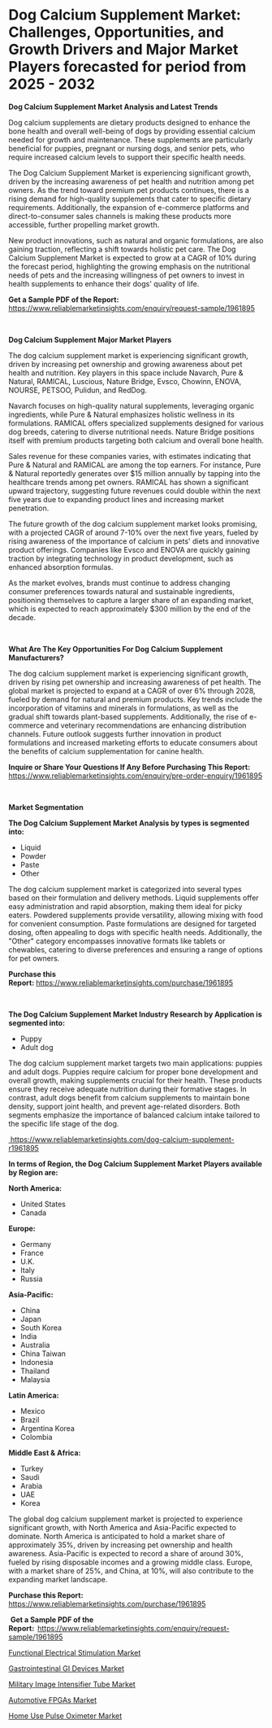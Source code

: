 <p><h1>Dog Calcium Supplement Market: Challenges, Opportunities, and Growth Drivers and Major Market Players forecasted for period from 2025 - 2032</h1></p><p><strong>Dog Calcium Supplement Market Analysis and Latest Trends</strong></p>
<p><p>Dog calcium supplements are dietary products designed to enhance the bone health and overall well-being of dogs by providing essential calcium needed for growth and maintenance. These supplements are particularly beneficial for puppies, pregnant or nursing dogs, and senior pets, who require increased calcium levels to support their specific health needs.</p><p>The Dog Calcium Supplement Market is experiencing significant growth, driven by the increasing awareness of pet health and nutrition among pet owners. As the trend toward premium pet products continues, there is a rising demand for high-quality supplements that cater to specific dietary requirements. Additionally, the expansion of e-commerce platforms and direct-to-consumer sales channels is making these products more accessible, further propelling market growth.</p><p>New product innovations, such as natural and organic formulations, are also gaining traction, reflecting a shift towards holistic pet care. The Dog Calcium Supplement Market is expected to grow at a CAGR of 10% during the forecast period, highlighting the growing emphasis on the nutritional needs of pets and the increasing willingness of pet owners to invest in health supplements to enhance their dogs' quality of life.</p></p>
<p><strong>Get a Sample PDF of the Report:&nbsp;</strong> <a href="https://www.reliablemarketinsights.com/enquiry/request-sample/1961895?utm_campaign=2129&utm_medium=2&utm_source=Github&utm_content=ia&utm_term=05022025&utm_id=dog-calcium-supplement">https://www.reliablemarketinsights.com/enquiry/request-sample/1961895</a></p>
<p>&nbsp;</p>
<p><strong>Dog Calcium Supplement Major Market Players</strong></p>
<p><p>The dog calcium supplement market is experiencing significant growth, driven by increasing pet ownership and growing awareness about pet health and nutrition. Key players in this space include Navarch, Pure & Natural, RAMICAL, Luscious, Nature Bridge, Evsco, Chowinn, ENOVA, NOURSE, PETSOO, Pulidun, and RedDog.</p><p>Navarch focuses on high-quality natural supplements, leveraging organic ingredients, while Pure & Natural emphasizes holistic wellness in its formulations. RAMICAL offers specialized supplements designed for various dog breeds, catering to diverse nutritional needs. Nature Bridge positions itself with premium products targeting both calcium and overall bone health.</p><p>Sales revenue for these companies varies, with estimates indicating that Pure & Natural and RAMICAL are among the top earners. For instance, Pure & Natural reportedly generates over $15 million annually by tapping into the healthcare trends among pet owners. RAMICAL has shown a significant upward trajectory, suggesting future revenues could double within the next five years due to expanding product lines and increasing market penetration.</p><p>The future growth of the dog calcium supplement market looks promising, with a projected CAGR of around 7-10% over the next five years, fueled by rising awareness of the importance of calcium in pets' diets and innovative product offerings. Companies like Evsco and ENOVA are quickly gaining traction by integrating technology in product development, such as enhanced absorption formulas.</p><p>As the market evolves, brands must continue to address changing consumer preferences towards natural and sustainable ingredients, positioning themselves to capture a larger share of an expanding market, which is expected to reach approximately $300 million by the end of the decade.</p></p>
<p>&nbsp;</p>
<p><strong>What Are The Key Opportunities For Dog Calcium Supplement Manufacturers?</strong></p>
<p><p>The dog calcium supplement market is experiencing significant growth, driven by rising pet ownership and increasing awareness of pet health. The global market is projected to expand at a CAGR of over 6% through 2028, fueled by demand for natural and premium products. Key trends include the incorporation of vitamins and minerals in formulations, as well as the gradual shift towards plant-based supplements. Additionally, the rise of e-commerce and veterinary recommendations are enhancing distribution channels. Future outlook suggests further innovation in product formulations and increased marketing efforts to educate consumers about the benefits of calcium supplementation for canine health.</p></p>
<p><strong>Inquire or Share Your Questions If Any Before Purchasing This Report:</strong> <a href="https://www.reliablemarketinsights.com/enquiry/pre-order-enquiry/1961895?utm_campaign=2129&utm_medium=2&utm_source=Github&utm_content=ia&utm_term=05022025&utm_id=dog-calcium-supplement">https://www.reliablemarketinsights.com/enquiry/pre-order-enquiry/1961895</a></p>
<p>&nbsp;</p>
<p><strong>Market Segmentation</strong></p>
<p><strong>The Dog Calcium Supplement Market Analysis by types is segmented into:</strong></p>
<p><ul><li>Liquid</li><li>Powder</li><li>Paste</li><li>Other</li></ul></p>
<p><p>The dog calcium supplement market is categorized into several types based on their formulation and delivery methods. Liquid supplements offer easy administration and rapid absorption, making them ideal for picky eaters. Powdered supplements provide versatility, allowing mixing with food for convenient consumption. Paste formulations are designed for targeted dosing, often appealing to dogs with specific health needs. Additionally, the "Other" category encompasses innovative formats like tablets or chewables, catering to diverse preferences and ensuring a range of options for pet owners.</p></p>
<p><strong>Purchase this Report:&nbsp;</strong><a href="https://www.reliablemarketinsights.com/purchase/1961895?utm_campaign=2129&utm_medium=2&utm_source=Github&utm_content=ia&utm_term=05022025&utm_id=dog-calcium-supplement">https://www.reliablemarketinsights.com/purchase/1961895</a></p>
<p>&nbsp;</p>
<p><strong>The Dog Calcium Supplement Market Industry Research by Application is segmented into:</strong></p>
<p><ul><li>Puppy</li><li>Adult dog</li></ul></p>
<p><p>The dog calcium supplement market targets two main applications: puppies and adult dogs. Puppies require calcium for proper bone development and overall growth, making supplements crucial for their health. These products ensure they receive adequate nutrition during their formative stages. In contrast, adult dogs benefit from calcium supplements to maintain bone density, support joint health, and prevent age-related disorders. Both segments emphasize the importance of balanced calcium intake tailored to the specific life stage of the dog.</p></p>
<p><a href="https://www.reliablemarketinsights.com/dog-calcium-supplement-r1961895?utm_campaign=2129&utm_medium=2&utm_source=Github&utm_content=ia&utm_term=05022025&utm_id=dog-calcium-supplement">&nbsp;https://www.reliablemarketinsights.com/dog-calcium-supplement-r1961895</a></p>
<p><strong>In terms of Region, the Dog Calcium Supplement Market Players available by Region are:</strong></p>
<p>
    <p> <strong> North America: </strong>
        <ul>
            <li>United States</li>
            <li>Canada</li>
        </ul>
        </p> 
    <p> <strong> Europe: </strong>
        <ul>
            <li>Germany</li>
            <li>France</li>
            <li>U.K.</li>
            <li>Italy</li>
            <li>Russia</li>
        </ul>
        </p> 
    <p> <strong> Asia-Pacific: </strong>
        <ul>
            <li>China</li>
            <li>Japan</li>
            <li>South Korea</li>
            <li>India</li>
            <li>Australia</li>
            <li>China Taiwan</li>
            <li>Indonesia</li>
            <li>Thailand</li>
            <li>Malaysia</li>
        </ul>
        </p> 
    <p> <strong> Latin America: </strong>
        <ul>
            <li>Mexico</li>
            <li>Brazil</li>
            <li>Argentina Korea</li>
            <li>Colombia</li>
        </ul>
        </p> 
    <p> <strong> Middle East & Africa: </strong>
        <ul>
            <li>Turkey</li>
            <li>Saudi</li>
            <li>Arabia</li>
            <li>UAE</li>
            <li>Korea</li>
        </ul>
    </p>
    </p>
<p><p>The global dog calcium supplement market is projected to experience significant growth, with North America and Asia-Pacific expected to dominate. North America is anticipated to hold a market share of approximately 35%, driven by increasing pet ownership and health awareness. Asia-Pacific is expected to record a share of around 30%, fueled by rising disposable incomes and a growing middle class. Europe, with a market share of 25%, and China, at 10%, will also contribute to the expanding market landscape.</p></p>
<p><strong>Purchase this Report: </strong><a href="https://www.reliablemarketinsights.com/purchase/1961895?utm_campaign=2129&utm_medium=2&utm_source=Github&utm_content=ia&utm_term=05022025&utm_id=dog-calcium-supplement">https://www.reliablemarketinsights.com/purchase/1961895</a></p>
<p>&nbsp;<strong>Get a Sample PDF of the Report:&nbsp;&nbsp;</strong><a href="https://www.reliablemarketinsights.com/enquiry/request-sample/1961895?utm_campaign=2129&utm_medium=2&utm_source=Github&utm_content=ia&utm_term=05022025&utm_id=dog-calcium-supplement">https://www.reliablemarketinsights.com/enquiry/request-sample/1961895</a></p>
<p><strong></strong></p>
<p><p><a href="https://www.linkedin.com/pulse/revenue-analysis-growth-forecast-functional-electrical-ivuse?utm_campaign=2129&utm_medium=2&utm_source=Github&utm_content=ia&utm_term=05022025&utm_id=dog-calcium-supplement">Functional Electrical Stimulation Market</a></p><p><a href="https://www.linkedin.com/pulse/report-impact-latest-trends-gastrointestinal-gi-devices-a5xpc?utm_campaign=2129&utm_medium=2&utm_source=Github&utm_content=ia&utm_term=05022025&utm_id=dog-calcium-supplement">Gastrointestinal GI Devices Market</a></p><p><a href="https://www.linkedin.com/pulse/trustworthy-market-insights-military-image-intensifier-sw4we?utm_campaign=2129&utm_medium=2&utm_source=Github&utm_content=ia&utm_term=05022025&utm_id=dog-calcium-supplement">Military Image Intensifier Tube Market</a></p><p><a href="https://www.linkedin.com/pulse/swot-analysis-automotive-fpgas-market-business-insights-kay7e?utm_campaign=2129&utm_medium=2&utm_source=Github&utm_content=ia&utm_term=05022025&utm_id=dog-calcium-supplement">Automotive FPGAs Market</a></p><p><a href="https://www.linkedin.com/pulse/home-use-pulse-oximeter-market-forecasting-share-size-6y64e?utm_campaign=2129&utm_medium=2&utm_source=Github&utm_content=ia&utm_term=05022025&utm_id=dog-calcium-supplement">Home Use Pulse Oximeter Market</a></p></p>